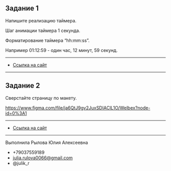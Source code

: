 ## Задание 1

Напишите реализацию таймера.

Шаг анимации таймера 1 секунда.

Форматирование таймера “hh:mm:ss”.

Например 01:12:59 - один час, 12 минут, 59 секунд.

---
* [Ссылка на сайт](https://welbex-test-seven.vercel.app/)
---

## Задание 2

Сверстайте страницу по макету.

https://www.figma.com/file/ja6QtJ9gv2JuxSDIAClL1O/Welbex?node-id=0%3A1

---
* [Ссылка на сайт](https://welbex-test-mo3c.vercel.app/)
---

Выполнила Рылова Юлия Алексеевна
* +79037559189
* julia.rulova0066@gmail.com
* @julik_r
